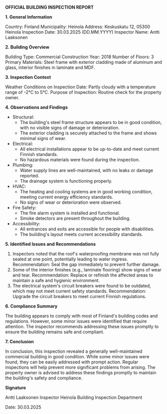 **OFFICIAL BUILDING INSPECTION REPORT**

**1. General Information**

Country: Finland
Municipality: Heinola
Address: Keskuskatu 12, 05300 Heinola
Inspection Date: 30.03.2025 (DD.MM.YYYY)
Inspector Name: Antti Laaksonen

**2. Building Overview**

Building Type: Commercial
Construction Year: 2018
Number of Floors: 3
Primary Materials: Steel frame with exterior cladding made of aluminum and glass, interior finishes in laminate and MDF.

**3. Inspection Context**

Weather Conditions on Inspection Date: Partly cloudy with a temperature range of -2°C to 5°C.
Purpose of Inspection: Routine check for the property owner.

**4. Observations and Findings**

* Structural:
	+ The building's steel frame structure appears to be in good condition, with no visible signs of damage or deterioration.
	+ The exterior cladding is securely attached to the frame and shows minimal signs of wear.
* Electrical:
	+ All electrical installations appear to be up-to-date and meet current Finnish standards.
	+ No hazardous materials were found during the inspection.
* Plumbing:
	+ Water supply lines are well-maintained, with no leaks or damage reported.
	+ The drainage system is functioning properly.
* HVAC:
	+ The heating and cooling systems are in good working condition, meeting current energy efficiency standards.
	+ No signs of wear or deterioration were observed.
* Fire Safety:
	+ The fire alarm system is installed and functional.
	+ Smoke detectors are present throughout the building.
* Accessibility:
	+ All entrances and exits are accessible for people with disabilities.
	+ The building's layout meets current accessibility standards.

**5. Identified Issues and Recommendations**

1. Inspectors noted that the roof's waterproofing membrane was not fully sealed at one point, potentially leading to water ingress. Recommendation: Seal the gap immediately to prevent further damage.
2. Some of the interior finishes (e.g., laminate flooring) show signs of wear and tear. Recommendation: Replace or refinish the affected areas to maintain a safe and hygienic environment.
3. The electrical system's circuit breakers were found to be outdated, which may not meet current safety standards. Recommendation: Upgrade the circuit breakers to meet current Finnish regulations.

**6. Compliance Summary**

The building appears to comply with most of Finland's building codes and regulations. However, some minor issues were identified that require attention. The inspector recommends addressing these issues promptly to ensure the building remains safe and compliant.

**7. Conclusion**

In conclusion, this inspection revealed a generally well-maintained commercial building in good condition. While some minor issues were found, they can be easily addressed with prompt action. Regular inspections will help prevent more significant problems from arising. The property owner is advised to address these findings promptly to maintain the building's safety and compliance.

**Signature**

Antti Laaksonen
Inspector
Heinola Building Inspection Department

Date: 30.03.2025
